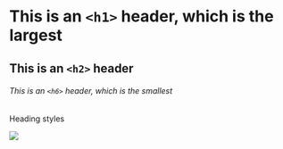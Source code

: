 # This is an `<h1>` header, which is the largest

## This is an `<h2>` header

###### This is an `<h6>` header, which is the smallest

Heading styles

<img src="https://octodex.github.com/images/yaktocat.png" alt-text="Image of Yaktocat"/>
